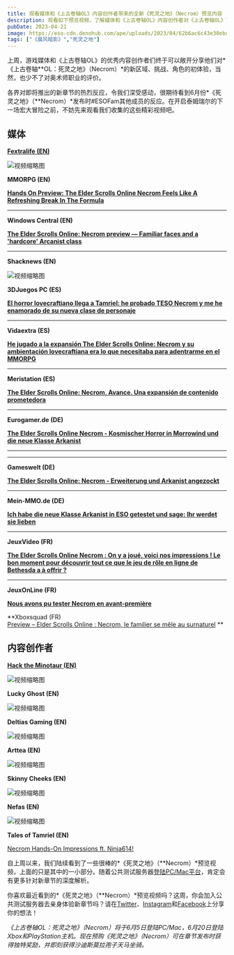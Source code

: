 ```yaml
---
title: 观看媒体和《上古卷轴OL》内容创作者带来的全新《死灵之地》（Necrom）预览内容
description: 观看如下预览视频，了解媒体和《上古卷轴OL》内容创作者对《上古卷轴OL》下一个重要章节内容的评论。
pubDate: 2023-04-21
image: https://eso-cdn.denohub.com/ape/uploads/2023/04/62b6ac6c43e30ebdbab37820e6c8dd8d.jpg
tags: ["《晨风暗影》","死灵之地"]
---
```


上周，游戏媒体和《上古卷轴OL》的优秀内容创作者们终于可以敞开分享他们对*《上古卷轴**OL：死灵之地》（Necrom）*的新区域、挑战、角色的初体验，当然，也少不了对奥术师职业的评价。

各界对即将推出的新章节的热烈反应，令我们深受感动，很期待看到6月份*《死灵之地》（**Necrom）*发布时#ESOFam其他成员的反应。在开启泰姆瑞尔的下一场宏大冒险之前，不妨先来观看我们收集的这些精彩视频吧。

## 媒体

[**Fextralife (EN)**]()

![视频缩略图](https://i.ytimg.com/vi/NAYjujo8YpQ/maxresdefault.jpg)

**MMORPG (EN)**

[**Hands On Preview: The Elder Scrolls Online Necrom Feels Like A Refreshing Break In The Formula**](https://www.mmorpg.com/previews/hands-on-preview-the-elder-scrolls-online-necrom-feels-like-a-refreshing-break-in-the-formula-2000127707)

---

**Windows Central (EN)**

[**The Elder Scrolls Online: Necrom preview — Familiar faces and a 'hardcore' Arcanist class**](https://www.windowscentral.com/gaming/elder-scrolls-online-necrom-preview)

---

**Shacknews (EN)**

![视频缩略图](https://i.ytimg.com/vi/pxG8AQYS6E4/maxresdefault.jpg)

**3DJuegos PC (ES)**

[**El horror lovecraftiano llega a Tamriel: he probado TESO Necrom y me he enamorado de su nueva clase de personaje**](https://www.3djuegospc.com/mmo/horror-lovecraftiano-llega-a-tamriel-he-probado-teso-necrom-me-he-enamorado-su-nueva-clase-personaje)

---

**Vidaextra (ES)**

[**He jugado a la expansión The Elder Scrolls Online: Necrom y su ambientación lovecraftiana era lo que necesitaba para adentrarme en el MMORPG**](https://www.vidaextra.com/analisis/preview-the-elder-scrolls-online-necrom-experiencia-juego-trailer-gameplay-playstation-xbox-pc)

---

**Meristation (ES)**

[**The Elder Scrolls Online: Necrom, Avance. Una expansión de contenido prometedora**](https://as.com/meristation/avances/the-elder-scrolls-online-necrom-avance-una-expansion-de-contenido-prometedora-n/)

---

**Eurogamer.de (DE)**

[**The Elder Scrolls Online Necrom - Kosmischer Horror in Morrowind und die neue Klasse Arkanist**](https://www.eurogamer.de/the-elder-scrolls-online-necrom-kosmischer-horror-in-morrowind-und-die-neue-klasse-arkanist)

---

---

**Gameswelt (DE)**

[**The Elder Scrolls Online: Necrom - Erweiterung und Arkanist angezockt**](https://www.gameswelt.de/the-elder-scrolls-online/preview/erweiterung-und-arkanist-angezockt-319590)

---

**Mein-MMO.de (DE)**

[**Ich habe die neue Klasse Arkanist in ESO getestet und sage: Ihr werdet sie lieben**](https://mein-mmo.de/eso-neue-klasse-arkanist-erster-eindruck/)

---

**JeuxVideo (FR)**

[**The Elder Scrolls Online Necrom : On y a joué, voici nos impressions ! Le bon moment pour découvrir tout ce que le jeu de rôle en ligne de Bethesda a à offrir ?**](https://www.jeuxvideo.com/news/1731967/the-elder-scrolls-online-necrom-on-y-a-joue-voici-nos-impressions-le-bon-moment-pour-decouvrir-tout-ce-que-le-jeu-de-role-en-ligne-de-bethesda-a-a-offrir.htm)

---

**JeuxOnLine (FR)**

[**Nous avons pu tester Necrom en avant-première**](https://teso.jeuxonline.info/actualite/62677/nous-avons-pu-tester-necrom-avant-premiere)

**Xboxsquad (FR)\
[Preview – Elder Scrolls Online : Necrom, le familier se mêle au surnaturel](https://xboxsquad.fr/preview-elder-scrolls-online-necrom-le-familier-se-mele-au-surnaturel/) **

## 内容创作者

[]() [**Hack the Minotaur (EN)**]()

![视频缩略图](https://i.ytimg.com/vi/WKE1g97twoE/maxresdefault.jpg)

**Lucky Ghost (EN)**

![视频缩略图](https://i.ytimg.com/vi/E5vrZTtSQTA/maxresdefault.jpg)

**Deltias Gaming (EN)**

![视频缩略图](https://i.ytimg.com/vi/H2r12NQeRSU/maxresdefault.jpg)

**Arttea (EN)**

![视频缩略图](https://i.ytimg.com/vi/bTXEQGYESvE/maxresdefault.jpg)

**Skinny Cheeks (EN)**

![视频缩略图](https://i.ytimg.com/vi/r70Y7yuQiU0/maxresdefault.jpg)

**Nefas (EN)**

![视频缩略图](https://i.ytimg.com/vi/SOV37hf3rKQ/maxresdefault.jpg)

**Tales of Tamriel (EN)**

[Necrom Hands-On Impressions ft. Ninja614!](https://open.spotify.com/episode/1rQ3CEwc4HPVWE6chPBe88)

自上周以来，我们陆续看到了一些很棒的*《死灵之地》（**Necrom）*预览视频，上面的只是其中的一小部分。随着公共测试服务器[登陆PC/Mac平台](/news/post/64015)，肯定会有更多针对新章节的深度解析。

你喜欢最近看到的*《死灵之地》（**Necrom）*预览视频吗？这周，你会加入公共测试服务器去亲身体验新章节吗？请在[Twitter](https://twitter.com/TESOnline)、[Instagram](https://www.instagram.com/elderscrollsonline/)和[Facebook](https://www.facebook.com/ElderScrollsOnline)上分享你的想法！

_《上古卷轴OL：死灵之地》（Necrom）将于6月5日登陆PC/Mac，6月20日登陆Xbox和PlayStation主机。现在预购《死灵之地》（Necrom）可在章节发布时获得独特奖励，并即刻获得沙迪斯莫拉孢子天马坐骑。_
